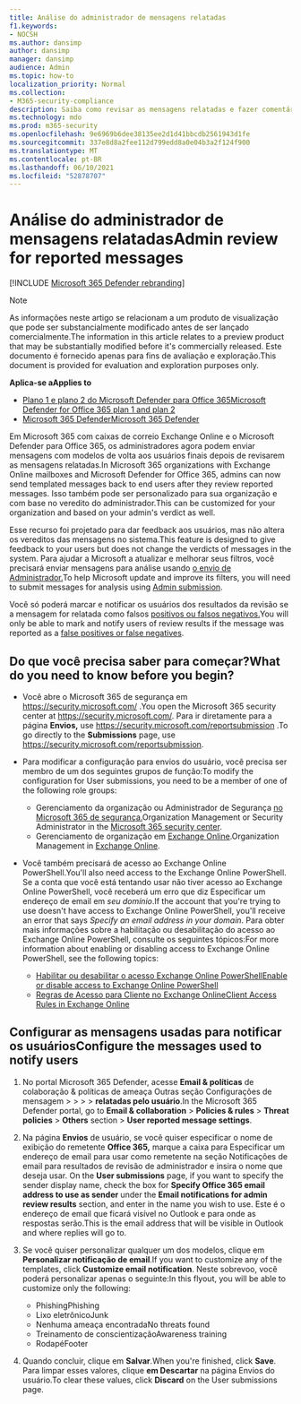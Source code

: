 ```yaml
---
title: Análise do administrador de mensagens relatadas
f1.keywords:
- NOCSH
ms.author: dansimp
author: dansimp
manager: dansimp
audience: Admin
ms.topic: how-to
localization_priority: Normal
ms.collection:
- M365-security-compliance
description: Saiba como revisar as mensagens relatadas e fazer comentários aos usuários.
ms.technology: mdo
ms.prod: m365-security
ms.openlocfilehash: 9e6969b6dee38135ee2d1d41bbcdb2561943d1fe
ms.sourcegitcommit: 337e8d8a2fee112d799edd8a0e04b3a2f124f900
ms.translationtype: MT
ms.contentlocale: pt-BR
ms.lasthandoff: 06/10/2021
ms.locfileid: "52878707"
---
```

# <a name="admin-review-for-reported-messages"></a><span data-ttu-id="97a65-103">Análise do administrador de mensagens relatadas</span><span class="sxs-lookup"><span data-stu-id="97a65-103">Admin review for reported messages</span></span>

[!INCLUDE [Microsoft 365 Defender rebranding](../includes/microsoft-defender-for-office.md)]

> [!NOTE]
> <span data-ttu-id="97a65-104">As informações neste artigo se relacionam a um produto de visualização que pode ser substancialmente modificado antes de ser lançado comercialmente.</span><span class="sxs-lookup"><span data-stu-id="97a65-104">The information in this article relates to a preview product that may be substantially modified before it's commercially released.</span></span> <span data-ttu-id="97a65-105">Este documento é fornecido apenas para fins de avaliação e exploração.</span><span class="sxs-lookup"><span data-stu-id="97a65-105">This document is provided for evaluation and exploration purposes only.</span></span>

<span data-ttu-id="97a65-106">**Aplica-se a**</span><span class="sxs-lookup"><span data-stu-id="97a65-106">**Applies to**</span></span>
- [<span data-ttu-id="97a65-107">Plano 1 e plano 2 do Microsoft Defender para Office 365</span><span class="sxs-lookup"><span data-stu-id="97a65-107">Microsoft Defender for Office 365 plan 1 and plan 2</span></span>](defender-for-office-365.md)
- [<span data-ttu-id="97a65-108">Microsoft 365 Defender</span><span class="sxs-lookup"><span data-stu-id="97a65-108">Microsoft 365 Defender</span></span>](../defender/microsoft-365-defender.md)

<span data-ttu-id="97a65-109">Em Microsoft 365 com caixas de correio Exchange Online e o Microsoft Defender para Office 365, os administradores agora podem enviar mensagens com modelos de volta aos usuários finais depois de revisarem as mensagens relatadas.</span><span class="sxs-lookup"><span data-stu-id="97a65-109">In Microsoft 365 organizations with Exchange Online mailboxes and Microsoft Defender for Office 365, admins can now send templated messages back to end users after they review reported messages.</span></span> <span data-ttu-id="97a65-110">Isso também pode ser personalizado para sua organização e com base no veredito do administrador.</span><span class="sxs-lookup"><span data-stu-id="97a65-110">This can be customized for your organization and based on your admin's verdict as well.</span></span>

<span data-ttu-id="97a65-111">Esse recurso foi projetado para dar feedback aos usuários, mas não altera os vereditos das mensagens no sistema.</span><span class="sxs-lookup"><span data-stu-id="97a65-111">This feature is designed to give feedback to your users but does not change the verdicts of messages in the system.</span></span> <span data-ttu-id="97a65-112">Para ajudar a Microsoft a atualizar e melhorar seus filtros, você precisará enviar mensagens para análise usando [o envio de Administrador.](admin-submission.md)</span><span class="sxs-lookup"><span data-stu-id="97a65-112">To help Microsoft update and improve its filters, you will need to submit messages for analysis using [Admin submission](admin-submission.md).</span></span>

<span data-ttu-id="97a65-113">Você só poderá marcar e notificar os usuários dos resultados da revisão se a mensagem for relatada como falsos [positivos ou falsos negativos.](report-false-positives-and-false-negatives.md)</span><span class="sxs-lookup"><span data-stu-id="97a65-113">You will only be able to mark and notify users of review results if the message was reported as a [false positives or false negatives](report-false-positives-and-false-negatives.md).</span></span>

## <a name="what-do-you-need-to-know-before-you-begin"></a><span data-ttu-id="97a65-114">Do que você precisa saber para começar?</span><span class="sxs-lookup"><span data-stu-id="97a65-114">What do you need to know before you begin?</span></span>


- <span data-ttu-id="97a65-115">Você abre o Microsoft 365 de segurança em <https://security.microsoft.com/> .</span><span class="sxs-lookup"><span data-stu-id="97a65-115">You open the Microsoft 365 security center at <https://security.microsoft.com/>.</span></span> <span data-ttu-id="97a65-116">Para ir diretamente para a página **Envios,** use <https://security.microsoft.com/reportsubmission> .</span><span class="sxs-lookup"><span data-stu-id="97a65-116">To go directly to the **Submissions** page, use <https://security.microsoft.com/reportsubmission>.</span></span>

- <span data-ttu-id="97a65-117">Para modificar a configuração para envios do usuário, você precisa ser membro de um dos seguintes grupos de função:</span><span class="sxs-lookup"><span data-stu-id="97a65-117">To modify the configuration for User submissions, you need to be a member of one of the following role groups:</span></span>
  - <span data-ttu-id="97a65-118">Gerenciamento da organização ou Administrador de Segurança [no Microsoft 365 de segurança.](permissions-microsoft-365-security-center.md)</span><span class="sxs-lookup"><span data-stu-id="97a65-118">Organization Management or Security Administrator in the [Microsoft 365 security center](permissions-microsoft-365-security-center.md).</span></span>
  - <span data-ttu-id="97a65-119">Gerenciamento de organização em [Exchange Online](/Exchange/permissions-exo/permissions-exo#role-groups).</span><span class="sxs-lookup"><span data-stu-id="97a65-119">Organization Management in [Exchange Online](/Exchange/permissions-exo/permissions-exo#role-groups).</span></span>


- <span data-ttu-id="97a65-120">Você também precisará de acesso ao Exchange Online PowerShell.</span><span class="sxs-lookup"><span data-stu-id="97a65-120">You'll also need access to the Exchange Online PowerShell.</span></span> <span data-ttu-id="97a65-121">Se a conta que você está tentando usar não tiver acesso ao Exchange Online PowerShell, você receberá um erro que diz Especificar um endereço de email em *seu domínio*.</span><span class="sxs-lookup"><span data-stu-id="97a65-121">If the account that you're trying to use doesn't have access to Exchange Online PowerShell, you'll receive an error that says *Specify an email address in your domain*.</span></span> <span data-ttu-id="97a65-122">Para obter mais informações sobre a habilitação ou desabilitação do acesso ao Exchange Online PowerShell, consulte os seguintes tópicos:</span><span class="sxs-lookup"><span data-stu-id="97a65-122">For more information about enabling or disabling access to Exchange Online PowerShell, see the following topics:</span></span>
  - [<span data-ttu-id="97a65-123">Habilitar ou desabilitar o acesso Exchange Online PowerShell</span><span class="sxs-lookup"><span data-stu-id="97a65-123">Enable or disable access to Exchange Online PowerShell</span></span>](/powershell/exchange/disable-access-to-exchange-online-powershell)
  - [<span data-ttu-id="97a65-124">Regras de Acesso para Cliente no Exchange Online</span><span class="sxs-lookup"><span data-stu-id="97a65-124">Client Access Rules in Exchange Online</span></span>](/exchange/clients-and-mobile-in-exchange-online/client-access-rules/client-access-rules)

## <a name="configure-the-messages-used-to-notify-users"></a><span data-ttu-id="97a65-125">Configurar as mensagens usadas para notificar os usuários</span><span class="sxs-lookup"><span data-stu-id="97a65-125">Configure the messages used to notify users</span></span>

1. <span data-ttu-id="97a65-126">No portal Microsoft 365 Defender, acesse **Email & políticas** de colaboração & políticas de ameaça Outras seção Configurações de mensagem \>  \>  \>  \> **relatadas pelo usuário**.</span><span class="sxs-lookup"><span data-stu-id="97a65-126">In the Microsoft 365 Defender portal, go to **Email & collaboration** \> **Policies & rules** \> **Threat policies** \> **Others** section \> **User reported message settings**.</span></span>

2. <span data-ttu-id="97a65-127">Na página **Envios** de usuário, se você quiser especificar o nome de exibição do remetente **Office 365,** marque a caixa para Especificar um endereço de email para usar como remetente na seção Notificações de email para resultados de revisão de administrador e insira o nome que deseja usar. </span><span class="sxs-lookup"><span data-stu-id="97a65-127">On the **User submissions** page, if you want to specify the sender display name, check the box for **Specify Office 365 email address to use as sender** under the **Email notifications for admin review results** section, and enter in the name you wish to use.</span></span> <span data-ttu-id="97a65-128">Este é o endereço de email que ficará visível no Outlook e para onde as respostas serão.</span><span class="sxs-lookup"><span data-stu-id="97a65-128">This is the email address that will be visible in Outlook and where replies will go to.</span></span>

3. <span data-ttu-id="97a65-129">Se você quiser personalizar qualquer um dos modelos, clique em **Personalizar notificação de email**.</span><span class="sxs-lookup"><span data-stu-id="97a65-129">If you want to customize any of the templates, click **Customize email notification**.</span></span> <span data-ttu-id="97a65-130">Neste sobrevoo, você poderá personalizar apenas o seguinte:</span><span class="sxs-lookup"><span data-stu-id="97a65-130">In this flyout, you will be able to customize only the following:</span></span>
    - <span data-ttu-id="97a65-131">Phishing</span><span class="sxs-lookup"><span data-stu-id="97a65-131">Phishing</span></span>
    - <span data-ttu-id="97a65-132">Lixo eletrônico</span><span class="sxs-lookup"><span data-stu-id="97a65-132">Junk</span></span>
    - <span data-ttu-id="97a65-133">Nenhuma ameaça encontrada</span><span class="sxs-lookup"><span data-stu-id="97a65-133">No threats found</span></span>
    - <span data-ttu-id="97a65-134">Treinamento de conscientização</span><span class="sxs-lookup"><span data-stu-id="97a65-134">Awareness training</span></span>
    - <span data-ttu-id="97a65-135">Rodapé</span><span class="sxs-lookup"><span data-stu-id="97a65-135">Footer</span></span>

4. <span data-ttu-id="97a65-136">Quando concluir, clique em **Salvar**.</span><span class="sxs-lookup"><span data-stu-id="97a65-136">When you're finished, click **Save**.</span></span> <span data-ttu-id="97a65-137">Para limpar esses valores, clique **em Descartar** na página Envios do usuário.</span><span class="sxs-lookup"><span data-stu-id="97a65-137">To clear these values, click **Discard** on the User submissions page.</span></span>
